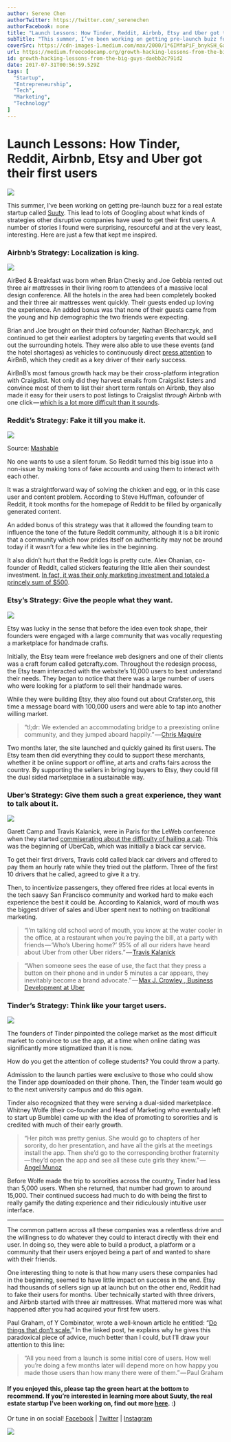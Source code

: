 ```yaml
---
author: Serene Chen
authorTwitter: https://twitter.com/_serenechen
authorFacebook: none
title: "Launch Lessons: How Tinder, Reddit, Airbnb, Etsy and Uber got their first users"
subTitle: "This summer, I’ve been working on getting pre-launch buzz for a real estate startup called Suuty. This lead to lots of Googling about wha..."
coverSrc: https://cdn-images-1.medium.com/max/2000/1*6IMfaPiF_bnykSH_GaSi3Q.jpeg
url: https://medium.freecodecamp.org/growth-hacking-lessons-from-the-big-guys-daebb2c791d2
id: growth-hacking-lessons-from-the-big-guys-daebb2c791d2
date: 2017-07-31T00:56:59.529Z
tags: [
  "Startup",
  "Entrepreneurship",
  "Tech",
  "Marketing",
  "Technology"
]
---
```

# Launch Lessons: How Tinder, Reddit, Airbnb, Etsy and Uber got their first users







![](https://cdn-images-1.medium.com/max/2000/1*6IMfaPiF_bnykSH_GaSi3Q.jpeg)







This summer, I’ve been working on getting pre-launch buzz for a real estate startup called [Suuty](http://www.suuty.com). This lead to lots of Googling about what kinds of strategies other disruptive companies have used to get their first users. A number of stories I found were surprising, resourceful and at the very least, interesting. Here are just a few that kept me inspired.

### Airbnb’s Strategy: Localization is king.



![](https://cdn-images-1.medium.com/max/1600/1*O6CtfX2fHrEgKxFRq-kczg.jpeg)



AirBed & Breakfast was born when Brian Chesky and Joe Gebbia rented out three air mattresses in their living room to attendees of a massive local design conference. All the hotels in the area had been completely booked and their three air mattresses went quickly. Their guests ended up loving the experience. An added bonus was that none of their guests came from the young and hip demographic the two friends were expecting.

Brian and Joe brought on their third cofounder, Nathan Blecharczyk, and continued to get their earliest adopters by targeting events that would sell out the surrounding hotels. They were also able to use these events (and the hotel shortages) as vehicles to continuously direct [press attention](https://techcrunch.com/2008/08/11/airbed-and-breakfast-takes-pad-crashing-to-a-whole-new-level/) to AirBnB, which they credit as a key driver of their early success.

AirBnB’s most famous growth hack may be their cross-platform integration with Craigslist. Not only did they harvest emails from Craigslist listers and convince most of them to list their short term rentals on Airbnb, they also made it easy for their users to post listings to Craigslist _through_ Airbnb with one click — [which is a lot more difficult than it sounds](https://growthhackers.com/growth-studies/airbnb).

### Reddit’s Strategy: Fake it till you make it.



![](https://cdn-images-1.medium.com/max/1600/1*dkkaqDyI9-Qbfs1YlrycQA.jpeg)

Source: [Mashable](http://mashable.com/2012/06/19/reddit-built-with-fake-accounts/#vvt2lgknmsqh)



No one wants to use a silent forum. So Reddit turned this big issue into a non-issue by making tons of fake accounts and using them to interact with each other.

It was a straightforward way of solving the chicken and egg, or in this case user and content problem. According to Steve Huffman, cofounder of Reddit, it took months for the homepage of Reddit to be filled by organically generated content.

An added bonus of this strategy was that it allowed the founding team to influence the tone of the future Reddit community, although it is a bit ironic that a community which now prides itself on authenticity may not be around today if it wasn’t for a few white lies in the beginning.

It also didn’t hurt that the Reddit logo is pretty cute. Alex Ohanian, co-founder of Reddit, called stickers featuring the little alien their soundest investment. [In fact, it was their only marketing investment and totaled a princely sum of $500](https://www.fastcompany.com/1841389/how-reddit-built-its-empire-500-bucks-stickers-and-giving-people-what-they-want).

### Etsy’s Strategy: Give the people what they want.



![](https://cdn-images-1.medium.com/max/1600/1*MgldBNGYGTmIJ_kNhySmcg.png)



Etsy was lucky in the sense that before the idea even took shape, their founders were engaged with a large community that was vocally requesting a marketplace for handmade crafts.

Initially, the Etsy team were freelance web designers and one of their clients was a craft forum called getcrafty.com. Throughout the redesign process, the Etsy team interacted with the website’s 10,000 users to best understand their needs. They began to notice that there was a large number of users who were looking for a platform to sell their handmade wares.

While they were building Etsy, they also found out about Crafster.org, this time a message board with 100,000 users and were able to tap into another willing market.

> “tl;dr: We extended an accommodating bridge to a preexisting online community, and they jumped aboard happily.” — [Chris Maguire](https://www.quora.com/How-did-Etsy-build-its-brand-name-among-independent-sellers-early-on/answer/Chris-Maguire)

Two months later, the site launched and quickly gained its first users. The Etsy team then did everything they could to support these merchants, whether it be online support or offline, at arts and crafts fairs across the country. By supporting the sellers in bringing buyers to Etsy, they could fill the dual sided marketplace in a sustainable way.

### Uber’s Strategy: Give them such a great experience, they want to talk about it.



![](https://cdn-images-1.medium.com/max/1600/1*A59lsUWClg2RarVjxUB7Yw.jpeg)



Garett Camp and Travis Kalanick, were in Paris for the LeWeb conference when they started [commiserating about the difficulty of hailing a cab](http://thisweekinstartups.com/travis-kalanick-of-uber-on-this-week-in-startups-180/). This was the beginning of UberCab, which was initially a black car service.

To get their first drivers, Travis cold called black car drivers and offered to pay them an hourly rate while they tried out the platform. Three of the first 10 drivers that he called, agreed to give it a try.

Then, to incentivize passengers, they offered free rides at local events in the tech saavy San Francisco community and worked hard to make each experience the best it could be. According to Kalanick, word of mouth was the biggest driver of sales and Uber spent next to nothing on traditional marketing.

> “I’m talking old school word of mouth, you know at the water cooler in the office, at a restaurant when you’re paying the bill, at a party with friends — ‘Who’s Ubering home?’ 95% of all our riders have heard about Uber from other Uber riders.” — [Travis Kalanick](https://www.uber.com/blog/chicago/chicago-ubers-biggest-launch-to-date/)

> “When someone sees the ease of use, the fact that they press a button on their phone and in under 5 minutes a car appears, they inevitably become a brand advocate.” — [Max J. Crowley , Business Development at Uber](https://www.quora.com/How-did-Uber-capture-local-markets-How-did-they-gain-and-maintain-traction-once-there/answer/Max-J-Crowley)

### Tinder’s Strategy: Think like your target users.



![](https://cdn-images-1.medium.com/max/1600/1*74GDyRMahSptdq4EgLFswA.jpeg)



The founders of Tinder pinpointed the college market as the most difficult market to convince to use the app, at a time when online dating was significantly more stigmatized than it is now.

How do you get the attention of college students? You could throw a party.

Admission to the launch parties were exclusive to those who could show the Tinder app downloaded on their phone. Then, the Tinder team would go to the next university campus and do this again.

Tinder also recognized that they were serving a dual-sided marketplace. Whitney Wolfe (their co-founder and Head of Marketing who eventually left to start up Bumble) came up with the idea of promoting to sororities and is credited with much of their early growth.

> “Her pitch was pretty genius. She would go to chapters of her sorority, do her presentation, and have all the girls at the meetings install the app. Then she’d go to the corresponding brother fraternity — they’d open the app and see all these cute girls they knew.” — [Angel Munoz](https://www.quora.com/How-did-Tinder-get-started)

Before Wolfe made the trip to sororities across the country, Tinder had less than 5,000 users. When she returned, that number had grown to around 15,000\. Their continued success had much to do with being the first to really gamify the dating experience and their ridiculously intuitive user interface.











* * *







The common pattern across all these companies was a relentless drive and the willingness to do whatever they could to interact directly with their end user. In doing so, they were able to build a product, a platform or a community that their users enjoyed being a part of and wanted to share with their friends.

One interesting thing to note is that how many users these companies had in the beginning, seemed to have little impact on success in the end. Etsy had thousands of sellers sign up at launch but on the other end, Reddit had to fake their users for months. Uber technically started with three drivers, and Airbnb started with three air mattresses. What mattered more was what happened after you had acquired your first few users.

Paul Graham, of Y Combinator, wrote a well-known article he entitled: “[Do things that don’t scale.](http://paulgraham.com/ds.html)” In the linked post, he explains why he gives this paradoxical piece of advice, much better than I could, but I’ll draw your attention to this line:

> “All you need from a launch is some initial core of users. How well you’re doing a few months later will depend more on how happy you made those users than how many there were of them.” — Paul Graham

#### If you enjoyed this, please tap the green heart at the bottom to recommend. If you’re interested in learning more about Suuty, the real estate startup I’ve been working on, find out more [here](http://www.suuty.com). :)

Or tune in on social! [Facebook](http://www.facebook.com/realsuuty) | [Twitter](http://twitter.com/realsuuty) | [Instagram](http://instagram.com/realsuuty)



![](https://cdn-images-1.medium.com/max/1600/1*koUfnfQ-YkmwubsUs4zwwQ.gif)










